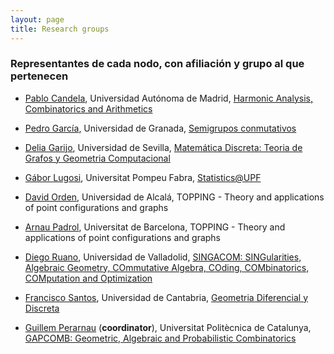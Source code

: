 ```yaml
---
layout: page
title: Research groups
---
```


<!--<p class="message">

</p>-->

### Representantes de cada nodo, con afiliación y grupo al que pertenecen

- [Pablo Candela](https://verso.mat.uam.es/~pablo.candela/), Universidad Autónoma de Madrid, [Harmonic Analysis, Combinatorics and Arithmetics](https://matematicas.uam.es/~fernando.chamizo/grant/overview.html)

- [Pedro García](https://www.ugr.es/local/pedro), Universidad de Granada, [Semigrupos conmutativos](https://semigrupos.ugr.es)

- [Delia Garijo](https://personal.us.es/dgarijo/), Universidad de Sevilla, [Matemática Discreta: Teoria de Grafos y Geometria Computacional](https://investigacion.us.es/sisius/grupo/FQM164)

- [Gábor Lugosi](https://www.econ.upf.edu/~lugosi/), Universitat Pompeu Fabra, [Statistics@UPF](https://sites.google.com/view/stats-upf/)

- [David Orden](https://ordend.web.uah.es), Universidad de Alcalá, TOPPING - Theory and applications of point configurations and graphs

- [Arnau Padrol](https://webusers.imj-prg.fr/~arnau.padrol/), Universitat de Barcelona, TOPPING - Theory and applications of point configurations and graphs

- [Diego Ruano](https://www.singacom.uva.es/~ruano/), Universidad de Valladolid, [SINGACOM: SINGularities, Algebraic Geometry, COmmutative Algebra, COding, COMbinatorics, COMputation and Optimization](http://www.singacom.uva.es/EN/index.php)

- [Francisco Santos](https://personales.unican.es/santosf/), Universidad de Cantabria, [Geometria Diferencial y Discreta](https://web.unican.es/portal-investigador/grupos/detalle-grupo?g=709)

- [Guillem Perarnau](https://web.mat.upc.edu/guillem.perarnau/) (**coordinator**), Universitat Politècnica de Catalunya, [GAPCOMB: Geometric, Algebraic and Probabilistic Combinatorics](https://gapcomb.upc.edu/en)